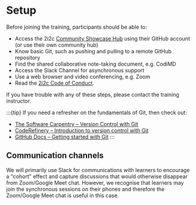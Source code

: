 # Setup

<!-- word count: 83 -->

Before joining the training, participants should be able to:

- Access the 2i2c [Community Showcase Hub](https://showcase.2i2c.cloud) using their GitHub account (or use their own community hub)
- Know basic Git, such as pushing and pulling to a remote GitHub repository
- Find the shared collaborative note-taking document, e.g. CodiMD
- Access the Slack Channel for asynchronous support
- Use a web browser and video conferencing, e.g. Zoom
- Read the [2i2c Code of Conduct](https://compass.2i2c.org/code-of-conduct/).

If you have trouble with any of these steps, please contact the training instructor.

:::{tip}
If you need a refresher on the fundamentals of Git, then check out:

- [The Software Carpentry – Version Control with Git](https://swcarpentry.github.io/git-novice/)
- [CodeRefinery – Introduction to version control with Git](https://coderefinery.github.io/git-intro/)
- [GitHub Docs – Getting started with Git](https://docs.github.com/en/get-started/getting-started-with-git)
:::

## Communication channels

We will primarily use Slack for communications with learners to encourage a "cohort" effect and capture discussions that would otherwise disappear from Zoom/Google Meet chat. However, we recognise that learners may join the synchronous sessions on their phones and therefore the Zoom/Google Meet chat is useful in this case.
